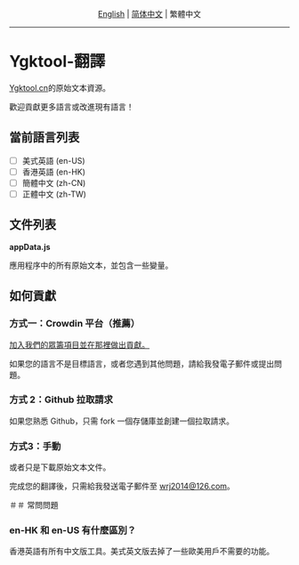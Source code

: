 <div align="center">

[English](./README.md) | [简体中文](./README_chs.md) | 繁體中文
<hr>
</div>

# Ygktool-翻譯

[Ygktool.cn](https:www.ygktool.cn)的原始文本資源。

歡迎貢獻更多語言或改進現有語言！

## 當前語言列表

- [ ] 美式英語 (en-US)
- [ ] 香港英語 (en-HK)
- [ ] 簡體中文 (zh-CN)
- [ ] 正體中文 (zh-TW)

## 文件列表

**appData.js**

應用程序中的所有原始文本，並包含一些變量。

## 如何貢獻

### **方式一：Crowdin 平台（推薦）**

[加入我們的眾籌項目並在那裡做出貢獻。](https://crwd.in/lifeup)

如果您的語言不是目標語言，或者您遇到其他問題，請給我發電子郵件或提出問題。

### 方式 2：Github 拉取請求

如果您熟悉 Github，只需 fork 一個存儲庫並創建一個拉取請求。

### 方式3：手動

或者只是下載原始文本文件。

完成您的翻譯後，只需給我發送電子郵件至 [wrj2014@126.com](mailto:wrj2014@126.com)。

＃＃ 常問問題

### en-HK 和 en-US 有什麼區別？

香港英語有所有中文版工具。美式英文版去掉了一些歐美用戶不需要的功能。